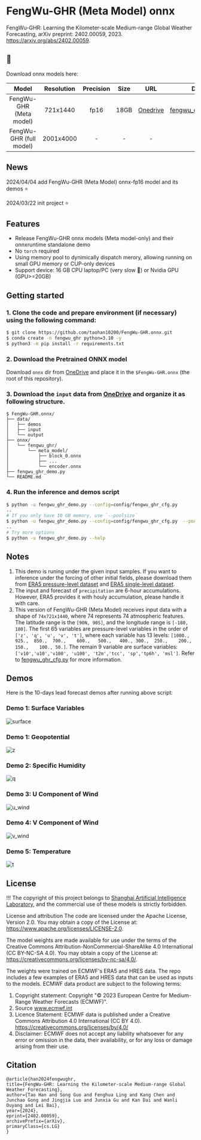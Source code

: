 # FengWu-GHR (Meta Model) onnx
FengWu-GHR: Learning the Kilometer-scale Medium-range Global Weather Forecasting, arXiv preprint: 2402.00059, 2023. https://arxiv.org/abs/2402.00059.



## :rocket:

Download onnx models here:

| Model |Resolution | Precision | Size | URL | Demo |
| :-: | :-: | :-: |:-: | :-: | :-: |
| FengWu-GHR (Meta model)| 721x1440| fp16 | 18GB | [Onedrive](https://pjlab-my.sharepoint.cn/:f:/g/personal/hantao_dispatch_pjlab_org_cn/EkMzQtj__wFLgyPIdAQ2DDUB-wsNhGQ80lTGX5SI20fi7w?e=MHJaRb) | [fengwu_ghr_demo.py](./fengwu_ghr_demo.py) |
| FengWu-GHR (full model) |  2001x4000 | - |- |- | - |


## News

2024/04/04 add FengWu-GHR (Meta Model) onnx-fp16 model and its demos :star:

2024/03/22 init project :star:


## Features

* Release FengWu-GHR onnx models (Meta model-only) and their onnxruntime standalone demo
* No `torch` required
* Using memory pool to dynimically dispatch merory, allowing running on small GPU memory or CUP-only devices 
* Support device: 16 GB CPU laptop/PC (very slow :turtle:) or Nvidia GPU (GPU>=20GB) 

## Getting started
### 1. Clone the code and prepare environment (if necessary) using the following command:
```bash
$ git clone https://github.com/taohan10200/FengWu-GHR.onnx.git
$ conda create -n fengwu_ghr python=3.10 -y
$ python3 -m pip install -r requirements.txt
```
### 2. Download the Pretrained ONNX model
Download `onnx` dir from [OneDrive](https://pjlab-my.sharepoint.cn/:f:/g/personal/hantao_dispatch_pjlab_org_cn/EskXFthAs-NHk42nMzoBOAcB_AfDES52Kb6RcH23OcngoQ?e=TbjSr1) and place it in the `$FengWu-GHR.onnx` (the root of this repository).

### 3. Download the `input` data from [OneDrive](https://pjlab-my.sharepoint.cn/:f:/g/personal/hantao_dispatch_pjlab_org_cn/EskXFthAs-NHk42nMzoBOAcB_AfDES52Kb6RcH23OcngoQ?e=TbjSr1) and organize it as following structure.
```
$ FengWu-GHR.onnx/
├── data/
│   ├── demos
│   ├── input
│   └── output
├── onnx/
│   └── fengwu_ghr/
│       └── meta_model/
│           ├── block_0.onnx
│           ├── ...
│           └── encoder.onnx
├── fengwu_ghr_demo.py
└── README.md
```
### 4. Run the inference and demos script
```bash
$ python -u fengwu_ghr_demo.py --config=config/fengwu_ghr_cfg.py 
..
# If you only have 10 GB memory, use `--poolsize`
$ python -u fengwu_ghr_demo.py --config=config/fengwu_ghr_cfg.py  --poolsize 10
..
# Try more options
$ python -u fengwu_ghr_demo.py --help
```
## Notes
1. This demo is runing under the given input samples. If you want to inference under the forcing of other initial fields, please download them from [ERA5 pressure-level dataset](https://cds.climate.copernicus.eu/cdsapp#!/dataset/reanalysis-era5-pressure-levels) and [ERA5 single-level dataset](https://cds.climate.copernicus.eu/cdsapp#!/dataset/reanalysis-era5-single-levels?tab=overview).
2. The input and forecast of `precipitation` are 6-hour accumulations. However, ERA5 provides it with houly accumulation, please handle it with care.
3. This version of FengWu-GHR (Meta Model) receives input data with a shape of `74x721x1440`, where 74 represents 74 atmospheric features. The latitude range is the `[90N, 90S]`, and the longitude range is `[-180, 180]`. The first 65 variables are pressure-level variables in the order of  `['z', 'q', 'u', 'v', 't']`, where each variable has 13 levels: `[1000.,  925.,  850.,  700.,    600.,   500.,   400., 300.,  250.,    200.,   150.,    100., 50.]`. The remain 9 variable are surface variables:`['v10','u10','v100', 'u100', 't2m','tcc', 'sp','tp6h', 'msl']`. Refer to [fengwu_ghr_cfg.py](./config/fengwu_ghr_cfg.py) for more information.




## Demos
Here is the 10-days lead forecast demos after running above script:
### Demo 1: Surface Variables
![surface](./data/demos/surface_forecast_vs_real.gif)

### Demo 1: Geopotential
![z](./data/demos/z_forecast_vs_real.gif)

### Demo 2: Specific Humidity
![q](./data/demos/q_forecast_vs_real.gif)

### Demo 3: U Component of Wind
![u_wind](./data/demos/u_forecast_vs_real.gif)


### Demo 4: V Component of Wind
![v_wind](./data/demos/v_forecast_vs_real.gif)

### Demo 5: Temperature
![t](./data/demos/t_forecast_vs_real.gif)




<!-- ## Acknowlegements
* [RWKV](https://github.com/BlinkDL/ChatRWKV)
* [LLaMa](https://github.com/facebookresearch/llama)
* [alpaca](https://github.com/tatsu-lab/stanford_alpaca)
* [alpaca-lora](https://github.com/tloen/alpaca-lora)
* [transformers](https://github.com/huggingface/transformers)
* [peft](https://github.com/huggingface/peft)
* [Chinese-LLaMA-Alpaca](https://github.com/ymcui/Chinese-LLaMA-Alpaca)
 -->



## License 
!!! The copyright of this project belongs to [Shanghai Artificial Intelligence Laboratory](https://www.shlab.org.cn/), and the commercial use of these models is strictly forbidden.

License and attribution
The code are licensed under the Apache License, Version 2.0. You may obtain a copy of the License at: https://www.apache.org/licenses/LICENSE-2.0.

The model weights are made available for use under the terms of the Creative Commons Attribution-NonCommercial-ShareAlike 4.0 International (CC BY-NC-SA 4.0). You may obtain a copy of the License at: https://creativecommons.org/licenses/by-nc-sa/4.0/.

The weights were trained on ECMWF's ERA5 and HRES data. The repo includes a few examples of ERA5 and HRES data that can be used as inputs to the models. ECMWF data product are subject to the following terms:

 1. Copyright statement: Copyright "© 2023 European Centre for Medium-Range Weather Forecasts (ECMWF)".
 2. Source www.ecmwf.int
 3. Licence Statement: ECMWF data is published under a Creative Commons Attribution 4.0 International (CC BY 4.0). 
https://creativecommons.org/licenses/by/4.0/
 4. Disclaimer: ECMWF does not accept any liability whatsoever for any error or omission in the data, their availability, or for any loss or damage arising from their use.

## Citation
```
@article{han2024fengwughr,
title={FengWu-GHR: Learning the Kilometer-scale Medium-range Global Weather Forecasting}, 
author={Tao Han and Song Guo and Fenghua Ling and Kang Chen and Junchao Gong and Jingjia Luo and Junxia Gu and Kan Dai and Wanli Ouyang and Lei Bai},
year={2024},
eprint={2402.00059},
archivePrefix={arXiv},
primaryClass={cs.LG}
}
``````